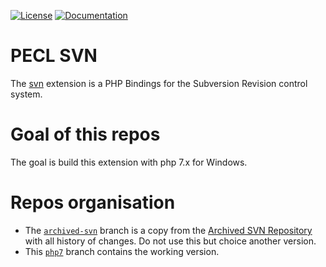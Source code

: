 
[![License](https://img.shields.io/badge/license-PHP_License-blue.svg)](LICENSE)
[![Documentation](https://img.shields.io/badge/manual-svn-blue.svg)](http://www.php.net/manual/en/book.svn.php)

# PECL SVN

The [svn](https://pecl.php.net/package/svn) extension is a PHP Bindings for the Subversion Revision control system.

# Goal of this repos
The goal is build this extension with php 7.x for Windows.

# Repos organisation
* The [`archived-svn`](https://github.com/alphp/pecl-tools-svn/tree/archived-svn) branch is a copy from the [Archived SVN Repository](http://svn.php.net/pecl/svn/trunk/) with all history of changes. Do not use this but choice another version. 
* This [`php7`](https://github.com/alphp/pecl-tools-svn/tree/php7) branch contains the working version.
